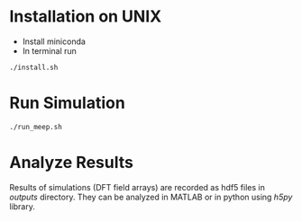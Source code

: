 # Installation on UNIX
* Install miniconda
* In terminal run
```
./install.sh
```

# Run Simulation
```
./run_meep.sh
```

# Analyze Results
Results of simulations (DFT field arrays) are recorded as hdf5 files in *outputs* directory.
They can be analyzed in MATLAB or in python using *h5py* library.
